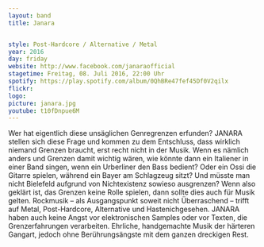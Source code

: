 ```yaml
---
layout: band
title: Janara


style: Post-Hardcore / Alternative / Metal
year: 2016
day: friday
website: http://www.facebook.com/janaraofficial
stagetime: Freitag, 08. Juli 2016, 22:00 Uhr
spotify: https://play.spotify.com/album/0QhBRe47fef45Df0V2qilx
flickr: 
logo:
picture: janara.jpg
youtube: t10fDnpue6M
---
```

Wer hat eigentlich diese unsäglichen Genregrenzen erfunden? JANARA stellen sich diese Frage und kommen zu dem Entschluss, dass wirklich niemand Grenzen braucht, erst recht nicht in der Musik.
Wenn es nämlich anders und Grenzen damit wichtig wären, wie könnte dann ein Italiener in einer Band singen, wenn ein Urberliner den Bass bedient? Oder ein Ossi die Gitarre spielen, während ein Bayer am Schlagzeug sitzt? Und müsste man nicht Bielefeld aufgrund von Nichtexistenz sowieso ausgrenzen? Wenn also geklärt ist, das Grenzen keine Rolle spielen, dann sollte dies auch für Musik gelten. Rockmusik – als Ausgangspunkt soweit nicht Überraschend – trifft auf Metal, Post-Hardcore, Alternative und Hastenichgesehen.
JANARA haben auch keine Angst vor elektronischen Samples oder vor Texten, die Grenzerfahrungen verarbeiten. Ehrliche, handgemachte Musik der härteren Gangart, jedoch ohne Berührungsängste mit dem ganzen dreckigen Rest.